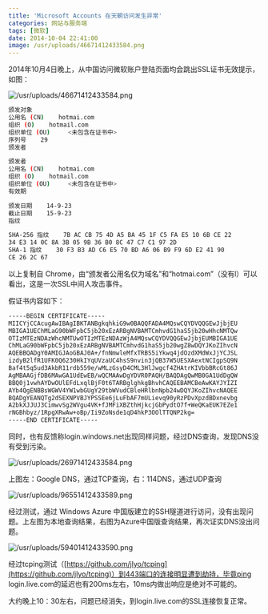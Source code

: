```yaml
---
title: 'Microsoft Accounts 在天朝访问发生异常'
categories: 网站与服务端
tags: [微软]
date: 2014-10-04 22:41:00
image: /usr/uploads/46671412433584.png
---
```

2014年10月4日晚上，从中国访问微软账户登陆页面均会跳出SSL证书无效提示，如图：

![/usr/uploads/46671412433584.png](/usr/uploads/46671412433584.png)

```bash
颁发对象
公用名 (CN)    hotmai.com
组织 (O)    hotmail.com
组织单位 (OU)     <未包含在证书中>
序列号    29
颁发者

颁发者
公用名 (CN)    hotmai.com
组织 (O)    hotmail.com
组织单位 (OU)     <未包含在证书中>
有效期

颁发日期    14-9-23
截止日期    15-9-23
指纹

SHA-256 指纹    7B AC CB 75 4D A5 BA 45 1F C5 FA E5 10 6B CE 22
34 E3 14 0C 8A 3B 05 9B 36 B0 8C 47 C7 C1 97 2D
SHA-1 指纹    30 F3 B3 AD C6 E5 70 BD A6 06 B9 F9 6D E2 41 90
CE 26 2C 67
```

以上复制自 Chrome，由“颁发者公用名仅为域名”和“hotmai.com”（没有l）可以看出，这是一次SSL中间人攻击事件。

假证书内容如下：

```bash
-----BEGIN CERTIFICATE----- 
MIICYjCCAcugAwIBAgIBKTANBgkqhkiG9w0BAQQFADA4MQswCQYDVQQGEwJjbjEU 
MBIGA1UEChMLaG90bWFpbC5jb20xEzARBgNVBAMTCmhvdG1haS5jb20wHhcNMTQw 
OTIzMTEzNDAzWhcNMTUwOTIzMTEzNDAzWjA4MQswCQYDVQQGEwJjbjEUMBIGA1UE 
ChMLaG90bWFpbC5jb20xEzARBgNVBAMTCmhvdG1haS5jb20wgZ8wDQYJKoZIhvcN 
AQEBBQADgY0AMIGJAoGBAJ0A+/fnNmwleMfxTRBS5iYkwq4jdOzdXMdWxJjYCJSL 
izdyB2lfR1UFK0Q6230HkIYqUVzaUC4hsS9nvin3jQB37W5UESXAextNCIgpSQ9N 
Baf4t5q5ud3AkbR11rdb559e/wMLzGsyD4CML3HlJwgcf4ZHAtrKIVbbBRcGt86J 
AgMBAAGjfDB6MAwGA1UdEwEB/wQCMAAwDgYDVR0PAQH/BAQDAgQwMB0GA1UdDgQW 
BBQ0j1vwhAYDwOUlEFdLxqlBjF0t6TARBglghkgBhvhCAQEEBAMCBeAwKAYJYIZI 
AYb4QgENBBsWGWV4YW1wbGUgY29tbWVudCBleHRlbnNpb24wDQYJKoZIhvcNAQEE 
BQADgYEANQTg2dSEXNPVBJYPSSEe6jLuFbAF7mULievq90yRzPDvXpzdBDxnevbg 
A2bkXJJUJ3CimwvSg2WVgu4VK+fJMFiXBZthHjkcjGbPydtO7f+WeQKaEUK7EZe1 
rNGBhbyz/1RpgXRwAw+oBp/Ii9ZoNsde1qD4hkP3OOlTTQNP2kg= 
-----END CERTIFICATE-----
```

同时，也有反馈称login.windows.net出现同样问题，经过DNS查询，发现DNS没有受到污染。

![/usr/uploads/26971412433584.png](/usr/uploads/26971412433584.png)

上图左：Google DNS，通过TCP查询，右：114DNS，通过UDP查询

![/usr/uploads/96551412433589.png](/usr/uploads/96551412433589.png)

经过测试，通过 Windows Azure 中国版建立的SSH隧道进行访问，没有出现问题。上左图为本地查询结果，右图为Azure中国版查询结果，再次证实DNS没出问题。

![/usr/uploads/59401412433590.png](/usr/uploads/59401412433590.png)

经过tcping测试（[https://github.com/jlyo/tcping](https://github.com/jlyo/tcping)）到443端口的连接明显遭到劫持，毕竟ping login.live.com的延迟也有200ms左右，10ms内做出响应是绝对不可能的。

大约晚上10：30左右，问题已经消失，到login.live.com的SSL连接恢复正常。

